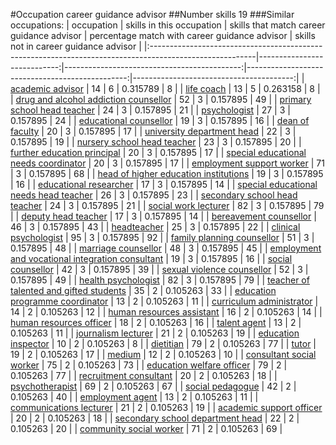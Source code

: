 #Occupation career guidance advisor
##Number skills 19
###Similar occupations:
| occupation                                                                                              |   skills in this occupation |   skills that match career guidance advisor |   percentage match with career guidance advisor |   skills not in career guidance advisor |
|:--------------------------------------------------------------------------------------------------------|----------------------------:|--------------------------------------------:|------------------------------------------------:|----------------------------------------:|
| [academic advisor](academic_advisor.md)                                                                 |                          14 |                                           6 |                                        0.315789 |                                       8 |
| [life coach](life_coach.md)                                                                             |                          13 |                                           5 |                                        0.263158 |                                       8 |
| [drug and alcohol addiction counsellor](drug_and_alcohol_addiction_counsellor.md)                       |                          52 |                                           3 |                                        0.157895 |                                      49 |
| [primary school head teacher](primary_school_head_teacher.md)                                           |                          24 |                                           3 |                                        0.157895 |                                      21 |
| [psychologist](psychologist.md)                                                                         |                          27 |                                           3 |                                        0.157895 |                                      24 |
| [educational counsellor](educational_counsellor.md)                                                     |                          19 |                                           3 |                                        0.157895 |                                      16 |
| [dean of faculty](dean_of_faculty.md)                                                                   |                          20 |                                           3 |                                        0.157895 |                                      17 |
| [university department head](university_department_head.md)                                             |                          22 |                                           3 |                                        0.157895 |                                      19 |
| [nursery school head teacher](nursery_school_head_teacher.md)                                           |                          23 |                                           3 |                                        0.157895 |                                      20 |
| [further education principal](further_education_principal.md)                                           |                          20 |                                           3 |                                        0.157895 |                                      17 |
| [special educational needs coordinator](special_educational_needs_coordinator.md)                       |                          20 |                                           3 |                                        0.157895 |                                      17 |
| [employment support worker](employment_support_worker.md)                                               |                          71 |                                           3 |                                        0.157895 |                                      68 |
| [head of higher education institutions](head_of_higher_education_institutions.md)                       |                          19 |                                           3 |                                        0.157895 |                                      16 |
| [educational researcher](educational_researcher.md)                                                     |                          17 |                                           3 |                                        0.157895 |                                      14 |
| [special educational needs head teacher](special_educational_needs_head_teacher.md)                     |                          26 |                                           3 |                                        0.157895 |                                      23 |
| [secondary school head teacher](secondary_school_head_teacher.md)                                       |                          24 |                                           3 |                                        0.157895 |                                      21 |
| [social work lecturer](social_work_lecturer.md)                                                         |                          82 |                                           3 |                                        0.157895 |                                      79 |
| [deputy head teacher](deputy_head_teacher.md)                                                           |                          17 |                                           3 |                                        0.157895 |                                      14 |
| [bereavement counsellor](bereavement_counsellor.md)                                                     |                          46 |                                           3 |                                        0.157895 |                                      43 |
| [headteacher](headteacher.md)                                                                           |                          25 |                                           3 |                                        0.157895 |                                      22 |
| [clinical psychologist](clinical_psychologist.md)                                                       |                          95 |                                           3 |                                        0.157895 |                                      92 |
| [family planning counsellor](family_planning_counsellor.md)                                             |                          51 |                                           3 |                                        0.157895 |                                      48 |
| [marriage counsellor](marriage_counsellor.md)                                                           |                          48 |                                           3 |                                        0.157895 |                                      45 |
| [employment and vocational integration consultant](employment_and_vocational_integration_consultant.md) |                          19 |                                           3 |                                        0.157895 |                                      16 |
| [social counsellor](social_counsellor.md)                                                               |                          42 |                                           3 |                                        0.157895 |                                      39 |
| [sexual violence counsellor](sexual_violence_counsellor.md)                                             |                          52 |                                           3 |                                        0.157895 |                                      49 |
| [health psychologist](health_psychologist.md)                                                           |                          82 |                                           3 |                                        0.157895 |                                      79 |
| [teacher of talented and gifted students](teacher_of_talented_and_gifted_students.md)                   |                          35 |                                           2 |                                        0.105263 |                                      33 |
| [education programme coordinator](education_programme_coordinator.md)                                   |                          13 |                                           2 |                                        0.105263 |                                      11 |
| [curriculum administrator](curriculum_administrator.md)                                                 |                          14 |                                           2 |                                        0.105263 |                                      12 |
| [human resources assistant](human_resources_assistant.md)                                               |                          16 |                                           2 |                                        0.105263 |                                      14 |
| [human resources officer](human_resources_officer.md)                                                   |                          18 |                                           2 |                                        0.105263 |                                      16 |
| [talent agent](talent_agent.md)                                                                         |                          13 |                                           2 |                                        0.105263 |                                      11 |
| [journalism lecturer](journalism_lecturer.md)                                                           |                          21 |                                           2 |                                        0.105263 |                                      19 |
| [education inspector](education_inspector.md)                                                           |                          10 |                                           2 |                                        0.105263 |                                       8 |
| [dietitian](dietitian.md)                                                                               |                          79 |                                           2 |                                        0.105263 |                                      77 |
| [tutor](tutor.md)                                                                                       |                          19 |                                           2 |                                        0.105263 |                                      17 |
| [medium](medium.md)                                                                                     |                          12 |                                           2 |                                        0.105263 |                                      10 |
| [consultant social worker](consultant_social_worker.md)                                                 |                          75 |                                           2 |                                        0.105263 |                                      73 |
| [education welfare officer](education_welfare_officer.md)                                               |                          79 |                                           2 |                                        0.105263 |                                      77 |
| [recruitment consultant](recruitment_consultant.md)                                                     |                          20 |                                           2 |                                        0.105263 |                                      18 |
| [psychotherapist](psychotherapist.md)                                                                   |                          69 |                                           2 |                                        0.105263 |                                      67 |
| [social pedagogue](social_pedagogue.md)                                                                 |                          42 |                                           2 |                                        0.105263 |                                      40 |
| [employment agent](employment_agent.md)                                                                 |                          13 |                                           2 |                                        0.105263 |                                      11 |
| [communications lecturer](communications_lecturer.md)                                                   |                          21 |                                           2 |                                        0.105263 |                                      19 |
| [academic support officer](academic_support_officer.md)                                                 |                          20 |                                           2 |                                        0.105263 |                                      18 |
| [secondary school department head](secondary_school_department_head.md)                                 |                          22 |                                           2 |                                        0.105263 |                                      20 |
| [community social worker](community_social_worker.md)                                                   |                          71 |                                           2 |                                        0.105263 |                                      69 |
